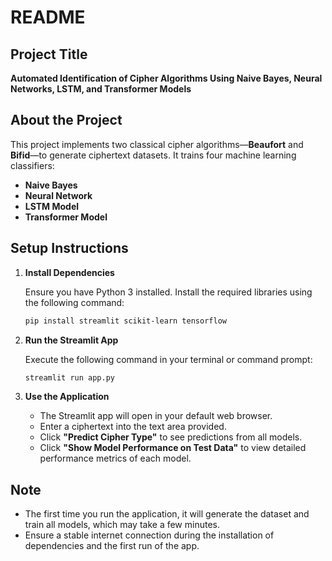 # README

## Project Title

**Automated Identification of Cipher Algorithms Using Naive Bayes, Neural Networks, LSTM, and Transformer Models**

## About the Project

This project implements two classical cipher algorithms—**Beaufort** and **Bifid**—to generate ciphertext datasets. It trains four machine learning classifiers:

- **Naive Bayes**
- **Neural Network**
- **LSTM Model**
- **Transformer Model**


## Setup Instructions

1. **Install Dependencies**

   Ensure you have Python 3 installed. Install the required libraries using the following command:

   ```bash
   pip install streamlit scikit-learn tensorflow
   ```


2. **Run the Streamlit App**

   Execute the following command in your terminal or command prompt:

   ```bash
   streamlit run app.py
   ```


3. **Use the Application**

   - The Streamlit app will open in your default web browser.
   - Enter a ciphertext into the text area provided.
   - Click **"Predict Cipher Type"** to see predictions from all models.
   - Click **"Show Model Performance on Test Data"** to view detailed performance metrics of each model.

## Note

- The first time you run the application, it will generate the dataset and train all models, which may take a few minutes.
- Ensure a stable internet connection during the installation of dependencies and the first run of the app.